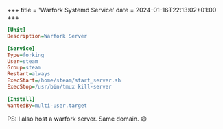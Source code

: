 +++
title = 'Warfork Systemd Service'
date = 2024-01-16T22:13:02+01:00
+++

```ini
[Unit]
Description=Warfork Server

[Service]
Type=forking
User=steam
Group=steam
Restart=always
ExecStart=/home/steam/start_server.sh
ExecStop=/usr/bin/tmux kill-server

[Install]
WantedBy=multi-user.target
```

PS: I also host a warfork server. Same domain. :smile: